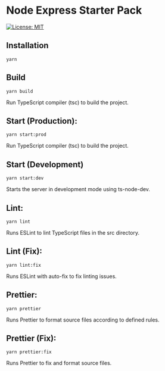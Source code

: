 # Node Express Starter Pack

[![License: MIT](https://img.shields.io/badge/License-MIT-yellow.svg)](https://opensource.org/licenses/MIT)

## Installation

```
yarn
```

## **Build**

```
yarn build
```

Run TypeScript compiler (tsc) to build the project.

## **Start (Production):**

```
yarn start:prod
```

Run TypeScript compiler (tsc) to build the project.

## Start (Development)

```
yarn start:dev
```

Starts the server in development mode using ts-node-dev.

## Lint:

```
yarn lint
```

Runs ESLint to lint TypeScript files in the src directory.

## Lint (Fix):

```
yarn lint:fix

```

Runs ESLint with auto-fix to fix linting issues.

## Prettier:

```
yarn prettier
```

Runs Prettier to format source files according to defined rules.

## Prettier (Fix):

```
yarn prettier:fix
```

Runs Prettier to fix and format source files.
